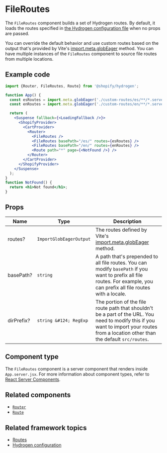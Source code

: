 # FileRoutes


The `FileRoutes` component builds a set of Hydrogen routes. By default, it loads the routes specified in [the Hydrogen configuration file](https://shopify.dev/custom-storefronts/hydrogen/configuration) when no props are passed.

You can override the default behavior and use custom routes based on the output that's provided by Vite's [import.meta.globEager](https://vitejs.dev/guide/features.html#glob-import) method. You can have multiple instances of the `FileRoutes` component to source file routes from multiple locations.

## Example code

```jsx title="App.server.jsx"
import {Router, FileRoutes, Route} from '@shopify/hydrogen';

function App() {
  const esRoutes = import.meta.globEager('./custom-routes/es/**/*.server.jsx');
  const enRoutes = import.meta.globEager('./custom-routes/en/**/*.server.jsx');

  return (
    <Suspense fallback={<LoadingFallback />}>
      <ShopifyProvider>
        <CartProvider>
          <Router>
            <FileRoutes />
            <FileRoutes basePath="/es/" routes={esRoutes} />
            <FileRoutes basePath="/en/" routes={enRoutes} />
            <Route path="*" page={<NotFound />} />
          </Router>
        </CartProvider>
      </ShopifyProvider>
    </Suspense>
  );
}
function NotFound() {
  return <h1>Not found</h1>;
}
```



## Props

| Name       | Type                               | Description                                                                                                                                                                            |
| ---------- | ---------------------------------- | -------------------------------------------------------------------------------------------------------------------------------------------------------------------------------------- |
| routes?    | `ImportGlobEagerOutput` | The routes defined by Vite's [import.meta.globEager](https://vitejs.dev/guide/features.html#glob-import) method.                                                                       |
| basePath?  | `string`                | A path that's prepended to all file routes. You can modify `basePath` if you want to prefix all file routes. For example, you can prefix all file routes with a locale.                |
| dirPrefix? | `string &#124; RegExp`  | The portion of the file route path that shouldn't be a part of the URL. You need to modify this if you want to import your routes from a location other than the default `src/routes`. |

## Component type

The `FileRoutes` component is a server component that renders inside `App.server.jsx`. For more information about component types, refer to [React Server Components](https://shopify.dev/custom-storefronts/hydrogen/react-server-components).

## Related components

- [`Router`](/components/framework/router/)
- [`Route`](/components/framework/route/)

## Related framework topics

- [Routes](https://shopify.dev/custom-storefronts/hydrogen/routing)
- [Hydrogen configuration](https://shopify.dev/custom-storefronts/hydrogen/configuration)
